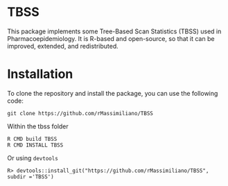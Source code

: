 # TBSS

This package implements some Tree-Based Scan Statistics (TBSS) used in Pharmacoepidemiology. It is R-based and open-source, so that it can be improved, extended, and redistributed.  

# Installation
To clone the repository and install the package, you can use the following code:
```
git clone https://github.com/rMassimiliano/TBSS
```
Within the tbss folder  
```
R CMD build TBSS
R CMD INSTALL TBSS
```
Or using `devtools`

```
R> devtools::install_git("https://github.com/rMassimiliano/TBSS", subdir ='TBSS')
```

